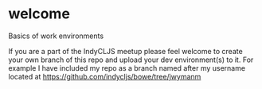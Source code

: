 # welcome
Basics of work environments

If you are a part of the IndyCLJS meetup please feel welcome to create your own branch of this repo and upload your dev environment(s) to it. For example I have included my repo as a branch named after my username located at https://github.com/indycljs/bowe/tree/jwymanm
